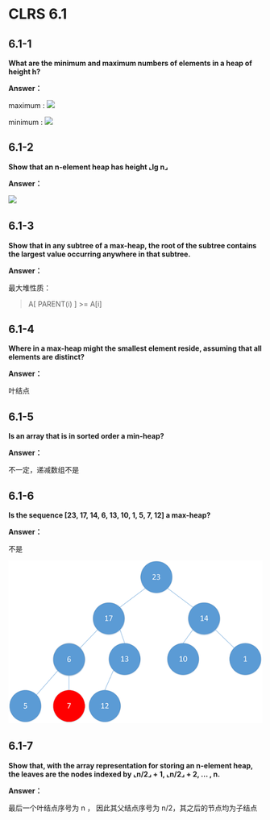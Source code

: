 # CLRS 6.1

## 6.1-1
**What are the minimum and maximum numbers of elements in a heap of height h?**

**Answer：**

maximum :
![](http://latex.codecogs.com/gif.latex?2^{h+1}%20-%201)

minimum :
![](http://latex.codecogs.com/gif.latex?2^h)


## 6.1-2

**Show that an n-element heap has height ⌞lg n⌟**

**Answer：**

![](http://latex.codecogs.com/gif.latex?2^{h%20+1}-1\ge%20x\ge2^h=%3E%20lgx%20\ge%20h%20\ge%20lg\(x+1\)-1)

## 6.1-3

**Show that in any subtree of a max-heap, the root of the subtree contains the largest value occurring anywhere in that subtree.**

**Answer：**

最大堆性质：
> A[ PARENT(i) ] >= A[i]

## 6.1-4

**Where in a max-heap might the smallest element reside, assuming that all elements are distinct?**

**Answer：**

叶结点

## 6.1-5

**Is an array that is in sorted order a min-heap?**

**Answer：**

不一定，递减数组不是

## 6.1-6

**Is the sequence [23, 17, 14, 6, 13, 10, 1, 5, 7, 12] a max-heap?**

**Answer：**

不是

![](https://github.com/MurphysL/Introduction-to-Algorithms/blob/master/src/C06/img/s6.1-6.png)

## 6.1-7

**Show that, with the array representation for storing an n-element heap, the leaves are the nodes indexed by ⌞n/2⌟ + 1, ⌞n/2⌟ + 2, ... , n.**

**Answer：**

最后一个叶结点序号为 n ， 因此其父结点序号为 n/2，其之后的节点均为子结点

